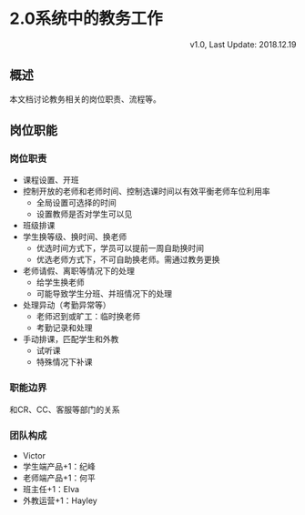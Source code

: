 # 2.0系统中的教务工作

<link rel="stylesheet" href="https://yanwei.github.io/auto-number-title.css" />

<p align='right'>v1.0, Last Update: 2018.12.19</p>

## 概述

本文档讨论教务相关的岗位职责、流程等。

## 岗位职能

### 岗位职责

* 课程设置、开班
* 控制开放的老师和老师时间、控制选课时间以有效平衡老师车位利用率
  * 全局设置可选择的时间
  * 设置教师是否对学生可以见
* 班级排课
* 学生换等级、换时间、换老师
  * 优选时间方式下，学员可以提前一周自助换时间
  * 优选老师方式下，不可自助换老师。需通过教务更换
* 老师请假、离职等情况下的处理
  * 给学生换老师
  * 可能导致学生分班、并班情况下的处理
* 处理异动（考勤异常等）
  * 老师迟到或旷工：临时换老师
  * 考勤记录和处理
* 手动排课，匹配学生和外教
  * 试听课
  * 特殊情况下补课

### 职能边界

和CR、CC、客服等部门的关系

### 团队构成

* Victor
* 学生端产品+1：纪峰
* 老师端产品+1：何平
* 班主任+1：Elva
* 外教运营+1：Hayley
